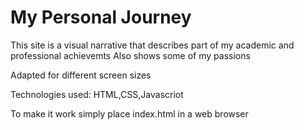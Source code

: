 
# My Personal Journey
This site is a visual narrative that describes part of my academic and professional achievemts 
Also shows some of my passions

Adapted for different screen sizes



Technologies used:
HTML,CSS,Javascriot


To make it work simply place index.html in a web browser

